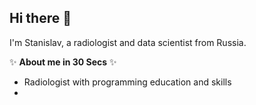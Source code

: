 ## Hi there 👋
I'm Stanislav, a radiologist and data scientist from Russia.

✨ **About me in 30 Secs** ✨
<ul>
<li>Radiologist with programming education and skills
  <li>
</ul>
<!--

**Stan-create/Stan-create** is a ✨ _special_ ✨ repository because its `README.md` (this file) appears on your GitHub profile.

Here are some ideas to get you started:

- 🔭 I’m currently working on ...
- 🌱 I’m currently learning ...
- 👯 I’m looking to collaborate on ...
- 🤔 I’m looking for help with ...
- 💬 Ask me about ...
- 📫 How to reach me: ...
- 😄 Pronouns: ...
- ⚡ Fun fact: ...
-->
